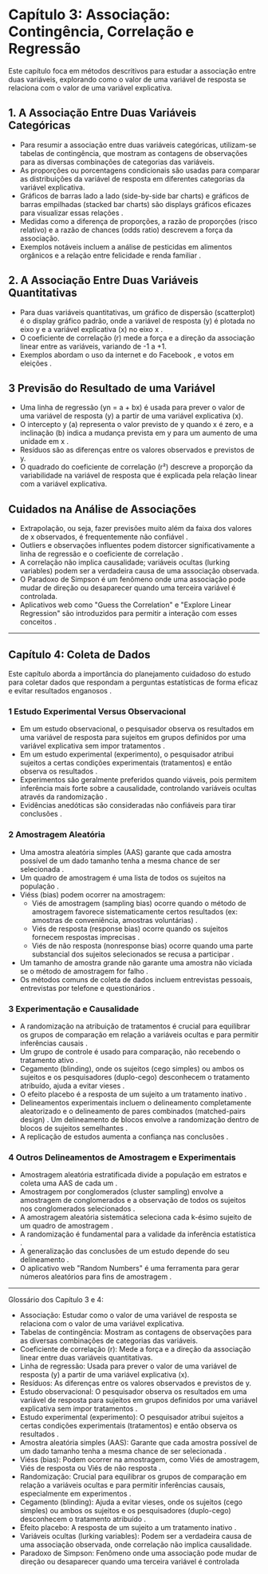 # Capítulo 3: Associação: Contingência, Correlação e Regressão
Este capítulo foca em métodos descritivos para estudar a associação entre duas variáveis, explorando como o valor de uma variável de resposta se relaciona com o valor de uma variável explicativa.

## 1. A Associação Entre Duas Variáveis Categóricas
  * Para resumir a associação entre duas variáveis categóricas, utilizam-se tabelas de contingência, que mostram as contagens de observações para as diversas combinações de categorias das variáveis.
  * As proporções ou porcentagens condicionais são usadas para comparar as distribuições da variável de resposta em diferentes categorias da variável explicativa.
  * Gráficos de barras lado a lado (side-by-side bar charts) e gráficos de barras empilhadas (stacked bar charts) são displays gráficos eficazes para visualizar essas relações .
  * Medidas como a diferença de proporções, a razão de proporções (risco relativo) e a razão de chances (odds ratio) descrevem a força da associação.
  * Exemplos notáveis incluem a análise de pesticidas em alimentos orgânicos  e a relação entre felicidade e renda familiar .

## 2. A Associação Entre Duas Variáveis Quantitativas
  * Para duas variáveis quantitativas, um gráfico de dispersão (scatterplot) é o display gráfico padrão, onde a variável de resposta (y) é plotada no eixo y e a variável explicativa (x) no eixo x .
  * O coeficiente de correlação (r) mede a força e a direção da associação linear entre as variáveis, variando de -1 a +1.
  * Exemplos abordam o uso da internet e do Facebook , e votos em eleições .

## 3 Previsão do Resultado de uma Variável
  * Uma linha de regressão (yn = a + bx) é usada para prever o valor de uma variável de resposta (y) a partir de uma variável explicativa (x).
  * O intercepto y (a) representa o valor previsto de y quando x é zero, e a inclinação (b) indica a mudança prevista em y para um aumento de uma unidade em x .
  * Resíduos são as diferenças entre os valores observados e previstos de y.
  * O quadrado do coeficiente de correlação (r²) descreve a proporção da variabilidade na variável de resposta que é explicada pela relação linear com a variável explicativa.

## Cuidados na Análise de Associações
  * Extrapolação, ou seja, fazer previsões muito além da faixa dos valores de x observados, é frequentemente não confiável .
  * Outliers e observações influentes podem distorcer significativamente a linha de regressão e o coeficiente de correlação .
  * A correlação não implica causalidade; variáveis ocultas (lurking variables) podem ser a verdadeira causa de uma associação observada.
  * O Paradoxo de Simpson é um fenômeno onde uma associação pode mudar de direção ou desaparecer quando uma terceira variável é controlada.
  * Aplicativos web como "Guess the Correlation" e "Explore Linear Regression" são introduzidos para permitir a interação com esses conceitos .

---

## Capítulo 4: Coleta de Dados
Este capítulo aborda a importância do planejamento cuidadoso do estudo para coletar dados que respondam a perguntas estatísticas de forma eficaz e evitar resultados enganosos .

### 1 Estudo Experimental Versus Observacional
  * Em um estudo observacional, o pesquisador observa os resultados em uma variável de resposta para sujeitos em grupos definidos por uma variável explicativa sem impor tratamentos .
  * Em um estudo experimental (experimento), o pesquisador atribui sujeitos a certas condições experimentais (tratamentos) e então observa os resultados .
  * Experimentos são geralmente preferidos quando viáveis, pois permitem inferência mais forte sobre a causalidade, controlando variáveis ocultas através da randomização .
  * Evidências anedóticas são consideradas não confiáveis para tirar conclusões .

### 2 Amostragem Aleatória
  * Uma amostra aleatória simples (AAS) garante que cada amostra possível de um dado tamanho tenha a mesma chance de ser selecionada .
  * Um quadro de amostragem é uma lista de todos os sujeitos na população .
  * Viéss (bias) podem ocorrer na amostragem:
      * Viés de amostragem (sampling bias) ocorre quando o método de amostragem favorece sistematicamente certos resultados (ex: amostras de conveniência, amostras voluntárias) .
      * Viés de resposta (response bias) ocorre quando os sujeitos fornecem respostas imprecisas .
      * Viés de não resposta (nonresponse bias) ocorre quando uma parte substancial dos sujeitos selecionados se recusa a participar .
  * Um tamanho de amostra grande não garante uma amostra não viciada se o método de amostragem for falho .
  * Os métodos comuns de coleta de dados incluem entrevistas pessoais, entrevistas por telefone e questionários .

### 3 Experimentação e Causalidade
  * A randomização na atribuição de tratamentos é crucial para equilibrar os grupos de comparação em relação a variáveis ocultas e para permitir inferências causais .
  * Um grupo de controle é usado para comparação, não recebendo o tratamento ativo .
  * Cegamento (blinding), onde os sujeitos (cego simples) ou ambos os sujeitos e os pesquisadores (duplo-cego) desconhecem o tratamento atribuído, ajuda a evitar vieses .
  * O efeito placebo é a resposta de um sujeito a um tratamento inativo .
  * Delineamentos experimentais incluem o delineamento completamente aleatorizado e o delineamento de pares combinados (matched-pairs design) . Um delineamento de blocos envolve a randomização dentro de blocos de sujeitos semelhantes .
  * A replicação de estudos aumenta a confiança nas conclusões .

### 4 Outros Delineamentos de Amostragem e Experimentais
  * Amostragem aleatória estratificada divide a população em estratos e coleta uma AAS de cada um .
  * Amostragem por conglomerados (cluster sampling) envolve a amostragem de conglomerados e a observação de todos os sujeitos nos conglomerados selecionados .
  * A amostragem aleatória sistemática seleciona cada k-ésimo sujeito de um quadro de amostragem .
  * A randomização é fundamental para a validade da inferência estatística .
  * A generalização das conclusões de um estudo depende do seu delineamento .
  * O aplicativo web "Random Numbers" é uma ferramenta para gerar números aleatórios para fins de amostragem .
  
---

Glossário dos Capítulo 3 e 4:
* Associação: Estudar como o valor de uma variável de resposta se relaciona com o valor de uma variável explicativa.
* Tabelas de contingência: Mostram as contagens de observações para as diversas combinações de categorias das variáveis.
* Coeficiente de correlação (r): Mede a força e a direção da associação linear entre duas variáveis quantitativas.
* Linha de regressão: Usada para prever o valor de uma variável de resposta (y) a partir de uma variável explicativa (x).
* Resíduos: As diferenças entre os valores observados e previstos de y.
* Estudo observacional: O pesquisador observa os resultados em uma variável de resposta para sujeitos em grupos definidos por uma variável explicativa sem impor tratamentos .
* Estudo experimental (experimento): O pesquisador atribui sujeitos a certas condições experimentais (tratamentos) e então observa os resultados .
* Amostra aleatória simples (AAS): Garante que cada amostra possível de um dado tamanho tenha a mesma chance de ser selecionada .
* Viéss (bias): Podem ocorrer na amostragem, como Viés de amostragem, Viés de resposta ou Viés de não resposta .
* Randomização: Crucial para equilibrar os grupos de comparação em relação a variáveis ocultas e para permitir inferências causais, especialmente em experimentos .
* Cegamento (blinding): Ajuda a evitar vieses, onde os sujeitos (cego simples) ou ambos os sujeitos e os pesquisadores (duplo-cego) desconhecem o tratamento atribuído .
* Efeito placebo: A resposta de um sujeito a um tratamento inativo .
* Variáveis ocultas (lurking variables): Podem ser a verdadeira causa de uma associação observada, onde correlação não implica causalidade.
* Paradoxo de Simpson: Fenômeno onde uma associação pode mudar de direção ou desaparecer quando uma terceira variável é controlada
